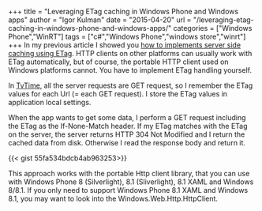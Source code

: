 +++
title = "Leveraging ETag caching in Windows Phone and Windows apps"
author = "Igor Kulman"
date = "2015-04-20"
url = "/leveraging-etag-caching-in-windows-phone-and-windows-apps/"
categories = ["Windows Phone","WinRT"]
tags = ["c#","Windows Phone","windows store","winrt"]
+++
In my previous article I showed you [how to implements server side caching using ETag][1]. HTTP clients on other platforms can usually work with ETag automatically, but of course, the portable HTTP client used on Windows platforms cannot. You have to implement ETag handling yourself.

In [TvTime][2], all the server requests are GET request, so I remember the ETag values for each Url (= each GET request). I store the ETag values in application local settings.

When the app wants to get some data, I perform a GET request including the ETag as the If-None-Match header. If my ETag matches with the ETag on the server, the server returns HTTP 304 Not Modified and I return the cached data from disk. Otherwise I read the response body and return it.

<!--more-->

{{< gist 55fa534bdcb4ab963253>}}

This approach works with the portable Http client library, that you can use with Windows Phone 8 (Silverlight), 8.1 (Sliverlight), 8.1 XAML and Windows 8/8.1. If you only need to support Windows Phone 8.1 XAML and Windows 8.1, you may want to look into the Windows.Web.Http.HttpClient.

 [1]: http://blog.kulman.sk/using-etag-to-cache-responses-in-nancyfx/ "Using ETag to cache responses in NancyFX"
 [2]: http://blog.kulman.sk/tvtime-track-your-favorite-tv-shows-on-windows-phone/ "TvTime: track your favorite TV shows on Windows Phone"
